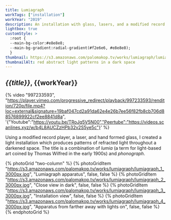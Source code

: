 ```yaml
---
title: Lumiagraph
workTags: ["installation"]
workYear: "2019"
description: An installation with glass, lasers, and a modified record player
lightbox: true
customStyle: >
  :root {
  --main-bg-color:#e8e8e8;
  --main-bg-gradient:radial-gradient(#f2e6e6, #e8e8e8);
  }
thumbnail: https://s3.amazonaws.com/palomakop.tv/works/lumiagraph/lumiagraph_3_3000px.jpg
thumbnailAlt: red abstract light patterns in a dark space
---
```


## *{{title}}*, {{workYear}}

{% video "997233593", "https://player.vimeo.com/progressive_redirect/playback/997233593/rendition/720p/file.mp4?loc=external&signature=19baf047cd2a91da62e4e26b7ee56f82fb8cb706d88576899922cf2ee8841d8a", '{"Youtube":"https://youtu.be/TRoJq5V5N00","Peertube":"https://videos.scanlines.xyz/w/b4L8AUCZzHPb32v2S5ye5c"}' %}

Using a modified record player, a laser, and hand formed glass, I created a light installation which produces patterns of refracted light throughout a darkened space. The title is a combination of *lumia* (a term for light-based art coined by Thomas Wilfred in the early 1900s) and *phonograph*.

{% photoGrid "two-column" %}
{% photoGridItem "https://s3.amazonaws.com/palomakop.tv/works/lumiagraph/lumiagraph_1_3000px.jpg", "Lumiagraph apparatus", false, false %}
{% photoGridItem "https://s3.amazonaws.com/palomakop.tv/works/lumiagraph/lumiagraph_2_3000px.jpg", "Close view in dark", false, false %}
{% photoGridItem "https://s3.amazonaws.com/palomakop.tv/works/lumiagraph/lumiagraph_3_3000px.jpg", "Installation view", false, false %}
{% photoGridItem "https://s3.amazonaws.com/palomakop.tv/works/lumiagraph/lumiagraph_4_3000px.jpg", "Apparatus from farther away with lights on", false, false %}
{% endphotoGrid %}
